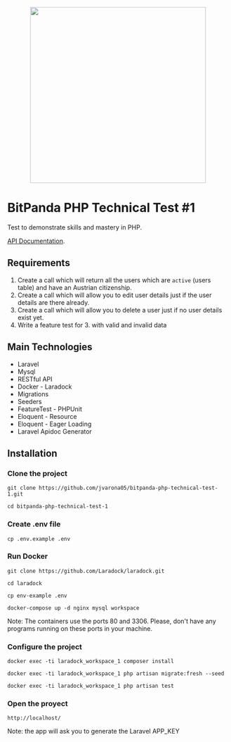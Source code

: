 <p align="center"><img src="https://theme.zdassets.com/theme_assets/624144/6a8455c16fd14684884098941e1317cc5173b353.png" width="400"></p>

# BitPanda PHP Technical Test #1

Test to demonstrate skills and mastery in PHP. 

[API Documentation](https://jvarona05.github.io/bitpanda-php-technical-test-1/public/docs/).

## Requirements

1. Create a call which will return all the users which are `active` (users table) and have an Austrian citizenship.
2. Create a call which will allow you to edit user details just if the user details are there already.
3. Create a call which will allow you to delete a user just if no user details exist yet.
4. Write a feature test for 3. with valid and invalid data

## Main Technologies

- Laravel
- Mysql
- RESTful API
- Docker - Laradock
- Migrations
- Seeders
- FeatureTest - PHPUnit
- Eloquent - Resource
- Eloquent - Eager Loading
- Laravel Apidoc Generator

## Installation

### Clone the project

```
git clone https://github.com/jvarona05/bitpanda-php-technical-test-1.git

cd bitpanda-php-technical-test-1
```

### Create .env file

```
cp .env.example .env
```

### Run Docker

```
git clone https://github.com/Laradock/laradock.git

cd laradock

cp env-example .env

docker-compose up -d nginx mysql workspace 
```

Note: The containers use the ports 80 and 3306. Please,
don't have any programs running on these ports in your machine.

### Configure the project

```
docker exec -ti laradock_workspace_1 composer install

docker exec -ti laradock_workspace_1 php artisan migrate:fresh --seed

docker exec -ti laradock_workspace_1 php artisan test
```

### Open the proyect

```
http://localhost/
```
 
 Note: the app will ask you to generate the Laravel APP_KEY
